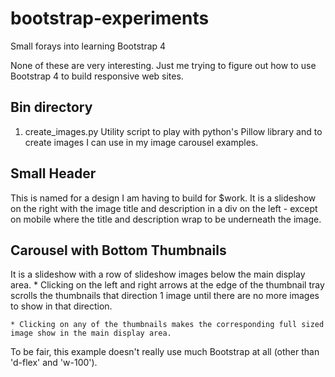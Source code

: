 # bootstrap-experiments
Small forays into learning Bootstrap 4

None of these are very interesting. Just me trying to figure out how to use Bootstrap 4 to build responsive web sites. 

## Bin directory

1) create_images.py Utility script to play with python's Pillow library and to create images I can use in my image carousel examples. 

## Small Header 

This is named for a design I am having to build for $work. It is a slideshow on the right with the image title and description in a div on the left - except on mobile where the title and description wrap to be underneath the image.


## Carousel with Bottom Thumbnails

It is a slideshow with a row of slideshow images below the main display area. 
	* Clicking on the left and right arrows at the edge of the thumbnail tray scrolls the thumbnails that direction 1 image until there are no more images to show in that direction.

	* Clicking on any of the thumbnails makes the corresponding full sized image show in the main display area.

To be fair, this example doesn't really use much Bootstrap at all (other than 'd-flex' and 'w-100').